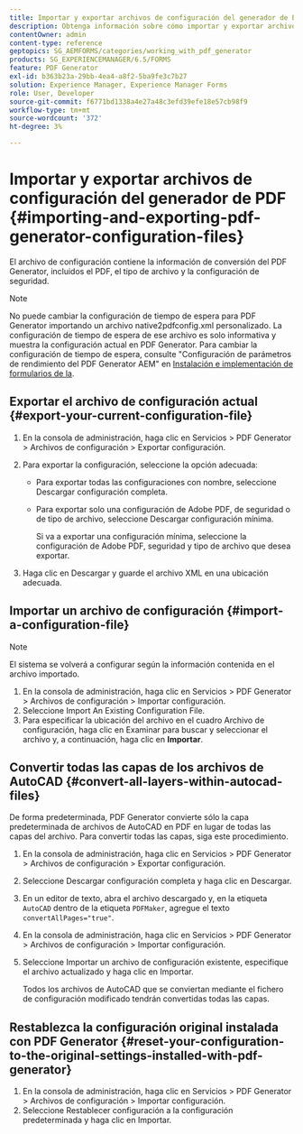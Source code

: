 ```yaml
---
title: Importar y exportar archivos de configuración del generador de PDF
description: Obtenga información sobre cómo importar y exportar archivos de configuración de PDF Generator.
contentOwner: admin
content-type: reference
geptopics: SG_AEMFORMS/categories/working_with_pdf_generator
products: SG_EXPERIENCEMANAGER/6.5/FORMS
feature: PDF Generator
exl-id: b363b23a-29bb-4ea4-a8f2-5ba9fe3c7b27
solution: Experience Manager, Experience Manager Forms
role: User, Developer
source-git-commit: f6771bd1338a4e27a48c3efd39efe18e57cb98f9
workflow-type: tm+mt
source-wordcount: '372'
ht-degree: 3%

---
```


# Importar y exportar archivos de configuración del generador de PDF {#importing-and-exporting-pdf-generator-configuration-files}

El archivo de configuración contiene la información de conversión del PDF Generator, incluidos el PDF, el tipo de archivo y la configuración de seguridad.

>[!NOTE]
>
>No puede cambiar la configuración de tiempo de espera para PDF Generator importando un archivo native2pdfconfig.xml personalizado. La configuración de tiempo de espera de ese archivo es solo informativa y muestra la configuración actual en PDF Generator. Para cambiar la configuración de tiempo de espera, consulte &quot;Configuración de parámetros de rendimiento del PDF Generator AEM&quot; en [Instalación e implementación de formularios de la](https://www.adobe.com/go/learn_aemforms_installJBoss_63).

## Exportar el archivo de configuración actual {#export-your-current-configuration-file}

1. En la consola de administración, haga clic en Servicios > PDF Generator > Archivos de configuración > Exportar configuración.
1. Para exportar la configuración, seleccione la opción adecuada:

   * Para exportar todas las configuraciones con nombre, seleccione Descargar configuración completa.
   * Para exportar solo una configuración de Adobe PDF, de seguridad o de tipo de archivo, seleccione Descargar configuración mínima.

     Si va a exportar una configuración mínima, seleccione la configuración de Adobe PDF, seguridad y tipo de archivo que desea exportar.

1. Haga clic en Descargar y guarde el archivo XML en una ubicación adecuada.

## Importar un archivo de configuración {#import-a-configuration-file}

>[!NOTE]
>
>El sistema se volverá a configurar según la información contenida en el archivo importado.

1. En la consola de administración, haga clic en Servicios > PDF Generator > Archivos de configuración > Importar configuración.
1. Seleccione Import An Existing Configuration File.
1. Para especificar la ubicación del archivo en el cuadro Archivo de configuración, haga clic en Examinar para buscar y seleccionar el archivo y, a continuación, haga clic en **Importar**.

## Convertir todas las capas de los archivos de AutoCAD {#convert-all-layers-within-autocad-files}

De forma predeterminada, PDF Generator convierte sólo la capa predeterminada de archivos de AutoCAD en PDF en lugar de todas las capas del archivo. Para convertir todas las capas, siga este procedimiento.

1. En la consola de administración, haga clic en Servicios > PDF Generator > Archivos de configuración > Exportar configuración.
1. Seleccione Descargar configuración completa y haga clic en Descargar.
1. En un editor de texto, abra el archivo descargado y, en la etiqueta `AutoCAD` dentro de la etiqueta `PDFMaker`, agregue el texto `convertAllPages="true"`.
1. En la consola de administración, haga clic en Servicios > PDF Generator > Archivos de configuración > Importar configuración.
1. Seleccione Importar un archivo de configuración existente, especifique el archivo actualizado y haga clic en Importar.

   Todos los archivos de AutoCAD que se conviertan mediante el fichero de configuración modificado tendrán convertidas todas las capas.

## Restablezca la configuración original instalada con PDF Generator {#reset-your-configuration-to-the-original-settings-installed-with-pdf-generator}

1. En la consola de administración, haga clic en Servicios > PDF Generator > Archivos de configuración > Importar configuración.
1. Seleccione Restablecer configuración a la configuración predeterminada y haga clic en Importar.

